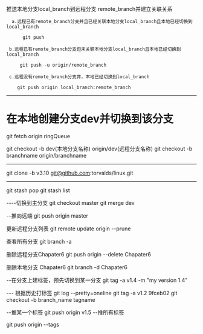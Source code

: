 推送本地分支local_branch到远程分支 remote_branch并建立关联关系

      a.远程已有remote_branch分支并且已经关联本地分支local_branch且本地已经切换到local_branch

          git push

     b.远程已有remote_branch分支但未关联本地分支local_branch且本地已经切换到local_branch

         git push -u origin/remote_branch

     c.远程没有remote_branch分支并，本地已经切换到local_branch

        git push origin local_branch:remote_branch

---
# 在本地创建分支dev并切换到该分支
git fetch origin ringQueue


git checkout -b dev(本地分支名称) origin/dev(远程分支名称)
git checkout -b branchname origin/branchname

-----

git clone -b v3.10 git@github.com:torvalds/linux.git

-----
git stash pop
git stash list

----切换到主分支
git checkout master
git  merge dev

--推向远端
git push origin master

更新远程分支列表
git remote update origin --prune

查看所有分支
git branch -a

删除远程分支Chapater6
git push origin --delete Chapater6

删除本地分支 Chapater6
git branch -d  Chapater6

--在分支上建标签，预先切换到某一分支
git tag -a v1.4 -m "my version 1.4"

--- 根据历史打标签
git log --pretty=oneline
git tag -a v1.2 9fceb02
git checkout -b branch_name tagname


--推某一个标签
git push origin v1.5
--推所有标签

git push origin --tags
